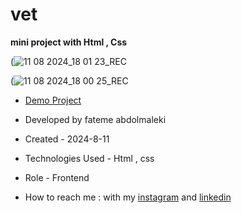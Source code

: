 # vet
**mini project with Html , Css**

(![11 08 2024_18 01 23_REC](https://github.com/user-attachments/assets/03418650-81bf-469f-adf0-a6cc59ae6d80)

(![11 08 2024_18 00 25_REC](https://github.com/user-attachments/assets/f7e6c75c-a931-4404-b451-4c60db36ecf4)

- [Demo Project](https://fatemeabdolmaleki.github.io/vet/)

- Developed by fateme abdolmaleki

- Created - 2024-8-11

- Technologies Used - Html , css 

- Role - Frontend

- How to reach me : with my [instagram](https://www.instagram.com/fatemeabdolmaleki_/?igsh=c3N5MGl2cHEwcWpm) and [linkedin](https://www.linkedin.com/in/fateme-abdolmaleki)
